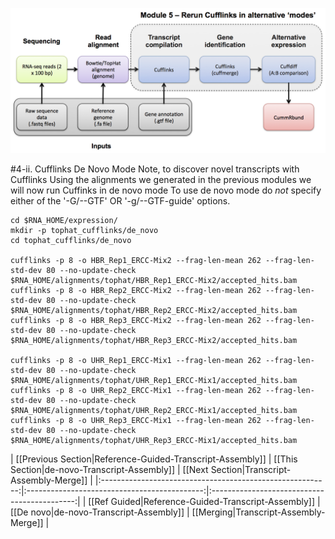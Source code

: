 ![RNA-seq Flowchart - Module 5](Images/RNA-seq_Flowchart5.png)

#4-ii. Cufflinks De Novo Mode
Note, to discover novel transcripts with Cufflinks 
Using the alignments we generated in the previous modules we will now run Cuffinks in de novo mode
To use de novo mode do *not* specify either of the '-G/--GTF' OR '-g/--GTF-guide' options.
	
	cd $RNA_HOME/expression/
	mkdir -p tophat_cufflinks/de_novo
	cd tophat_cufflinks/de_novo

	cufflinks -p 8 -o HBR_Rep1_ERCC-Mix2 --frag-len-mean 262 --frag-len-std-dev 80 --no-update-check $RNA_HOME/alignments/tophat/HBR_Rep1_ERCC-Mix2/accepted_hits.bam
	cufflinks -p 8 -o HBR_Rep2_ERCC-Mix2 --frag-len-mean 262 --frag-len-std-dev 80 --no-update-check $RNA_HOME/alignments/tophat/HBR_Rep2_ERCC-Mix2/accepted_hits.bam
	cufflinks -p 8 -o HBR_Rep3_ERCC-Mix2 --frag-len-mean 262 --frag-len-std-dev 80 --no-update-check $RNA_HOME/alignments/tophat/HBR_Rep3_ERCC-Mix2/accepted_hits.bam

	cufflinks -p 8 -o UHR_Rep1_ERCC-Mix1 --frag-len-mean 262 --frag-len-std-dev 80 --no-update-check $RNA_HOME/alignments/tophat/UHR_Rep1_ERCC-Mix1/accepted_hits.bam
	cufflinks -p 8 -o UHR_Rep2_ERCC-Mix1 --frag-len-mean 262 --frag-len-std-dev 80 --no-update-check $RNA_HOME/alignments/tophat/UHR_Rep2_ERCC-Mix1/accepted_hits.bam
	cufflinks -p 8 -o UHR_Rep3_ERCC-Mix1 --frag-len-mean 262 --frag-len-std-dev 80 --no-update-check $RNA_HOME/alignments/tophat/UHR_Rep3_ERCC-Mix1/accepted_hits.bam

| [[Previous Section|Reference-Guided-Transcript-Assembly]] | [[This Section|de-novo-Transcript-Assembly]] | [[Next Section|Transcript-Assembly-Merge]]   |
|:---------------------------------------------------------:|:--------------------------------------------:|:--------------------------------------------:|
| [[Ref Guided|Reference-Guided-Transcript-Assembly]]       | [[De novo|de-novo-Transcript-Assembly]]      | [[Merging|Transcript-Assembly-Merge]] |